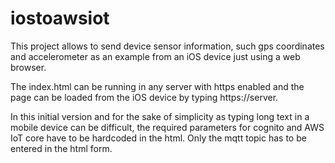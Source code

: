 # iostoawsiot

This project allows to send device sensor information, such gps coordinates and accelerometer as an example from an iOS device just using a web browser.

The index.html can be running in any server with https enabled and the page can be loaded from the iOS device by typing https://server.

In this initial version and for the sake of simplicity as typing long text in a mobile device can be difficult, the required parameters for cognito and AWS IoT core have to be hardcoded in the html. Only the mqtt topic has to be entered in the html form.


